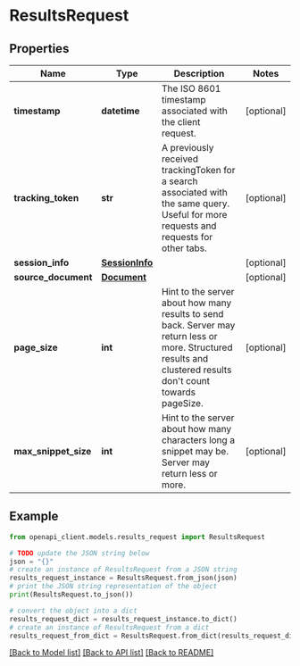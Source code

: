 # ResultsRequest


## Properties

Name | Type | Description | Notes
------------ | ------------- | ------------- | -------------
**timestamp** | **datetime** | The ISO 8601 timestamp associated with the client request. | [optional] 
**tracking_token** | **str** | A previously received trackingToken for a search associated with the same query. Useful for more requests and requests for other tabs. | [optional] 
**session_info** | [**SessionInfo**](SessionInfo.md) |  | [optional] 
**source_document** | [**Document**](Document.md) |  | [optional] 
**page_size** | **int** | Hint to the server about how many results to send back. Server may return less or more. Structured results and clustered results don&#39;t count towards pageSize. | [optional] 
**max_snippet_size** | **int** | Hint to the server about how many characters long a snippet may be. Server may return less or more. | [optional] 

## Example

```python
from openapi_client.models.results_request import ResultsRequest

# TODO update the JSON string below
json = "{}"
# create an instance of ResultsRequest from a JSON string
results_request_instance = ResultsRequest.from_json(json)
# print the JSON string representation of the object
print(ResultsRequest.to_json())

# convert the object into a dict
results_request_dict = results_request_instance.to_dict()
# create an instance of ResultsRequest from a dict
results_request_from_dict = ResultsRequest.from_dict(results_request_dict)
```
[[Back to Model list]](../README.md#documentation-for-models) [[Back to API list]](../README.md#documentation-for-api-endpoints) [[Back to README]](../README.md)


